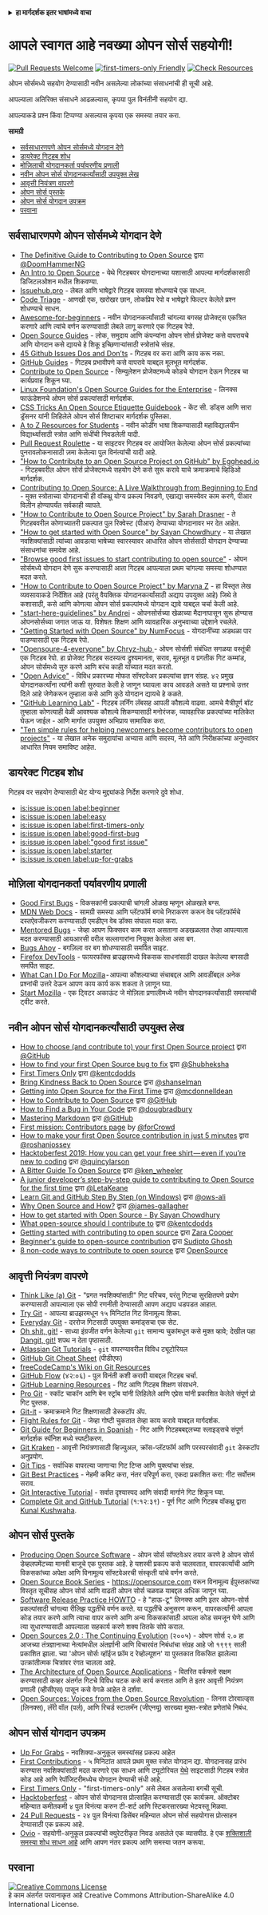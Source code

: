 <!-- Do not translate this -->
<details>
<summary>
<strong> हा मार्गदर्शक इतर भाषांमध्ये वाचा </strong>
</summary>
    <ul>
        <li><a href="./README.md"> English </a></li>
        <li><a href="./README-MR.md"> मराठी </a></li>
        <li><a href="./README-BN.md"> বাংলা </a></li>
        <li><a href="./README-CN.md"> 中文 </a></li>
        <li><a href="./README-RU.md"> русский </a></li>
        <li><a href="./README-RO.md"> Românesc </a></li>
        <li><a href="./README-IT.md"> Italiano </a></li>
        <li><a href="./README-ES.md"> Español </a></li>
        <li><a href="./README-pt-BR.md"> Português (BR) </a></li>
        <li><a href="./README-DE.md"> Deutsch </a></li>
        <li><a href="./README-GR.md"> Ελληνικά </a></li>
        <li><a href="./README-FR.md"> Français </a></li>
        <li><a href="./README-KO.md"> 한국어 </a></li>
        <li><a href="./README-JA.md"> 日本語 </a></li>
        li><a href="./README-HI.md">हिंदी</a></li>
    </ul>
</details>
<!-- Do not translate this -->

# आपले स्वागत आहे नवख्या ओपन सोर्स सहयोगी!

[![Pull Requests Welcome](https://img.shields.io/badge/PRs-welcome-brightgreen.svg?style=flat)](http://makeapullrequest.com)
[![first-timers-only Friendly](https://img.shields.io/badge/first--timers--only-friendly-blue.svg)](https://www.firsttimersonly.com/)
[![Check Resources](https://github.com/freeCodeCamp/how-to-contribute-to-open-source/actions/workflows/test.yml/badge.svg)](https://github.com/freeCodeCamp/how-to-contribute-to-open-source/actions/workflows/test.yml)

ओपन सोर्समध्ये सहयोग देण्यासाठी नवीन असलेल्या लोकांच्या संसाधनांची ही सूची आहे.

आपल्याला अतिरिक्त संसाधने आढळल्यास, कृपया पुल विनंतीनी सहयोग द्या.

आपल्याकडे प्रश्न किंवा टिप्पण्या असल्यास कृपया एक समस्या तयार करा.

**सामग्री**

- [सर्वसाधारणपणे ओपन सोर्समध्ये योगदान देणे](#सर्वसाधारणपणे-ओपन-सोर्समध्ये-योगदान-देणे)
- [डायरेक्ट गिटहब शोध](#डायरेक्ट-गिटहब-शोध)
- [मोज़िलाची योगदानकर्ता पर्यावरणीय प्रणाली](#मोज़िला-योगदानकर्ता-पर्यावरणीय-प्रणाली)
- [नवीन ओपन सोर्स योगदानकर्त्यांसाठी उपयुक्त लेख](#नवीन-ओपन-सोर्स-योगदानकर्त्यांसाठी-उपयुक्त-लेख)
- [आवृत्ती नियंत्रण वापरणे](#आवृत्ती-नियंत्रण-वापरणे)
- [ओपन सोर्स पुस्तके](#ओपन-सोर्स-पुस्तके)
- [ओपन सोर्स योगदान उपक्रम](#ओपन-सोर्स-योगदान-उपक्रम)
- [परवाना](#परवाना)

## सर्वसाधारणपणे ओपन सोर्समध्ये योगदान देणे
- [The Definitive Guide to Contributing to Open Source](https://www.freecodecamp.org/news/the-definitive-guide-to-contributing-to-open-source-900d5f9f2282/) द्वारा [@DoomHammerNG](https://twitter.com/DoomHammerNG)
- [An Intro to Open Source](https://www.digitalocean.com/community/tutorial_series/an-introduction-to-open-source) - येथे गिटहबवर योगदानाच्या यशासाठी आपल्या मार्गदर्शकासाठी डिजिटलओशन मधील शिकवण्या.
- [Issuehub.pro](http://issuehub.pro/) - लेबल आणि भाषेद्वारे गिटहब समस्या शोधण्याचे एक साधन.
- [Code Triage](https://www.codetriage.com/) - आणखी एक, खरोखर छान, लोकप्रिय रेपो व भाषेद्वारे फिल्टर केलेले प्रश्न शोधण्याचे साधन.
- [Awesome-for-beginners](https://github.com/MunGell/awesome-for-beginners) - नवीन योगदानकर्त्यांसाठी चांगल्या बगसह प्रोजेक्ट्स एकत्रित करणारे आणि त्यांचे वर्णन करण्यासाठी लेबले लागू करणारे एक गिटहब रेपो.
- [Open Source Guides](https://opensource.guide/) - लोक, समुदाय आणि कंपन्यांना ओपन सोर्स प्रोजेक्ट कसे वापरायचे आणि योगदान कसे द्यायचे हे शिकू इच्छिणाऱ्यांसाठी स्त्रोतांचे संग्रह.
- [45 Github Issues Dos and Don’ts](https://hackernoon.com/45-github-issues-dos-and-donts-dfec9ab4b612) - गिटहब वर करा आणि काय करू नका.
- [GitHub Guides](https://docs.github.com/en) - गिटहब प्रभावीपणे कसे वापरावे याबद्दल मूलभूत मार्गदर्शक.
- [Contribute to Open Source](https://github.com/danthareja/contribute-to-open-source) - सिम्युलेशन प्रोजेक्टमध्ये कोडचे योगदान देऊन गिटहब चा कार्यप्रवाह शिकून घ्या.
- [Linux Foundation's Open Source Guides for the Enterprise](https://www.linuxfoundation.org/resources/open-source-guides) - लिनक्स फाऊंडेशनचे ओपन सोर्स प्रकल्पांसाठी मार्गदर्शक.
- [CSS Tricks An Open Source Etiquette Guidebook](https://css-tricks.com/open-source-etiquette-guidebook/) - केंट सी. डॉड्स आणि सारा ड्रॅसनर यांनी लिहिलेले ओपन सोर्स शिष्टाचार मार्गदर्शक पुस्तिका.
- [A to Z Resources for Students](https://github.com/dipakkr/A-to-Z-Resources-for-Students) - नवीन कोडींग भाषा शिकण्यासाठी महाविद्यालयीन विद्यार्थ्यांसाठी स्त्रोत आणि संधींची निवडलेली यादी.
- [Pull Request Roulette](http://www.pullrequestroulette.com/) - या साइटवर गिटहब वर आयोजित केलेल्या ओपन सोर्स प्रकल्पांच्या पुनरावलोकनासाठी ज़मा केलेल्या पुल विनंत्यांची यादी आहे.
- ["How to Contribute to an Open Source Project on GitHub" by Egghead.io](https://egghead.io/courses/how-to-contribute-to-an-open-source-project-on-github) - गिटहबवरील ओपन सोर्स प्रोजेक्टमध्ये सहयोग देणे कसे सुरू करावे याचे क्रमाक्रमाचे व्हिडिओ मार्गदर्शक.
- [Contributing to Open Source: A Live Walkthrough from Beginning to End](https://medium.com/@kevinjin/contributing-to-open-source-walkthrough-part-0-b3dc43e6b720) - मुक्त स्त्रोताच्या योगदानाची ही वॉकथ्रू योग्य प्रकल्प निवडणे, एखाद्या समस्येवर काम करणे, पीआर विलीन होण्यापर्यंत सर्वकाही व्यापते.
- ["How to Contribute to Open Source Project" by Sarah Drasner](https://css-tricks.com/how-to-contribute-to-an-open-source-project/) - ते गिटहबवरील कोणाच्यातरी प्रकल्पात पुल रिक्वेस्ट (पीआर) देण्याच्या योगदानावर भर देत आहेत.
- ["How to get started with Open Source" by Sayan Chowdhury](https://www.hackerearth.com/getstarted-opensource/) - या लेखात नवशिक्यांसाठी त्यांच्या आवडत्या भाषेच्या स्वारस्यावर आधारित ओपन सोर्ससाठी योगदान देण्याच्या संसाधनांचा समावेश आहे.
- ["Browse good first issues to start contributing to open source"](https://github.blog/2020-01-22-browse-good-first-issues-to-start-contributing-to-open-source/) - ओपन सोर्समध्ये योगदान देणे सुरू करण्यासाठी आता गिटहब आपल्याला प्रथम चांगल्या समस्या शोधण्यात मदत करते.
- ["How to Contribute to Open Source Project" by Maryna Z](https://rubygarage.org/blog/how-contribute-to-open-source-projects) - हा विस्तृत लेख व्यवसायाकडे निर्देशित आहे (परंतु वैयक्तिक योगदानकर्त्यांसाठी अद्याप उपयुक्त आहे) जिथे ते कशासाठी, कसे आणि कोणत्या ओपन सोर्स प्रकल्पांमध्ये योगदान द्यावे याबद्दल चर्चा केली आहे.
- ["start-here-guidelines" by Andrei](https://github.com/zero-to-mastery/start-here-guidelines) -
ओपनसोर्सच्या खेळाच्या मैदानापासून सुरू होण्यास ओपनसोर्सच्या जगात जाऊ या. विशेषतः शिक्षण आणि व्यावहारिक अनुभवाच्या उद्देशाने रचलेले.
- ["Getting Started with Open Source" by NumFocus](https://github.com/numfocus/getting-started-with-open-source) - योगदानींच्या अडथळा पार पाडण्यासाठी एक गिटहब रेपो.
- ["Opensoure-4-everyone" by Chryz-hub ](https://github.com/chryz-hub/opensource-4-everyone) - ओपन सोर्सशी संबंधित सगळया वस्तूंची एक गिटहब रेपो. हा प्रोजेक्ट गिटहब सदस्यत्व द्रुश्यमानता, सराव, मूलभूत व प्रगतीक गिट कम्मांड, ओपन सोर्समध्ये सुरु करणे आणि बरंच काही यांच्यात मदत करतो.
- ["Open Advice"](http://open-advice.org/) - विविध प्रकारच्या मोफत सॉफ्टवेअर प्रकल्पांचा ज्ञान संग्रह. ४२ प्रमुख योगदानकर्त्यांना त्यांनी कशी सुरुवात केली हे जाणून घ्यायला काय आवडले असते या प्रश्नाचे उत्तर दिले आहे जेणेकरून तुम्हाला कसे आणि कुठे योगदान द्यायचे हे कळते.
- ["GitHub Learning Lab"](https://lab.github.com/) - गिटहब लर्निंग लॅबसह आपली कौशल्ये वाढवा. आमचे मैत्रीपूर्ण बॉट तुम्हाला कोणत्याही वेळी आवश्यक कौशल्ये शिकण्यासाठी मनोरंजक, व्यावहारिक प्रकल्पांच्या मालिकेत घेऊन जाईल - आणि मार्गात उपयुक्त अभिप्राय सामायिक करा.
- ["Ten simple rules for helping newcomers become contributors to open projects"](https://journals.plos.org/ploscompbiol/article?id=10.1371/journal.pcbi.1007296) - या लेखात अनेक समुदायांचा अभ्यास आणि सदस्य, नेते आणि निरीक्षकांच्या अनुभवांवर आधारित नियम समाविष्ट आहेत.

## डायरेक्ट गिटहब शोध
गिटहब वर सहयोग देण्यासाठी थेट योग्य मुद्द्यांकडे निर्देश करणारे दुवे शोधा.
- [is:issue is:open label:beginner](https://github.com/search?q=is%3Aissue+is%3Aopen+label%3Abeginner&type=issues)
- [is:issue is:open label:easy](https://github.com/search?q=is%3Aissue+is%3Aopen+label%3Aeasy&type=issues)
- [is:issue is:open label:first-timers-only](https://github.com/search?q=is%3Aissue+is%3Aopen+label%3Afirst-timers-only&type=issues)
- [is:issue is:open label:good-first-bug](https://github.com/search?q=is%3Aissue+is%3Aopen+label%3Agood-first-bug&type=issues)
- [is:issue is:open label:"good first issue"](https://github.com/search?q=is%3Aissue+is%3Aopen+label%3A%22good+first+issue%22&type=issues)
- [is:issue is:open label:starter](https://github.com/search?q=is%3Aissue+is%3Aopen+label%3Astarter&type=issues)
- [is:issue is:open label:up-for-grabs](https://github.com/search?q=is%3Aissue+is%3Aopen+label%3Aup-for-grabs&type=issues)

## मोज़िला योगदानकर्ता पर्यावरणीय प्रणाली
- [Good First Bugs](https://bugzilla.mozilla.org/buglist.cgi?quicksearch=sw:%22[good%20first%20bug]%22&limit=0) - विकसकांनी प्रकल्पाची चांगली ओळख म्हणून ओळखले बग्स.
- [MDN Web Docs](https://developer.mozilla.org/en-US/docs/MDN/Contribute) - सामग्री समस्या आणि प्लॅटफॉर्म बगचे निराकरण करून वेब प्लॅटफॉर्मचे दस्तऐवजीकरण करण्यासाठी एमडीएन वेब डॉक्स संघाला मदत करा.
- [Mentored Bugs](https://bugzilla.mozilla.org/buglist.cgi?quicksearch=mentor%3A%40) - जेव्हा आपण फिक्सवर काम करत असताना अडखळलात तेव्हा आपल्याला मदत करण्यासाठी आयआरसी वरील सल्लागारांना नियुक्त केलेला असा बग.
- [Bugs Ahoy](https://www.joshmatthews.net/bugsahoy/) - बगज़िला वर बग शोधण्यासाठी समर्पित साइट.
- [Firefox DevTools](http://firefox-dev.tools/) - फायरफॉक्स ब्राउझरमध्ये विकसक साधनांसाठी दाखल केलेल्या बगसाठी समर्पित साइट.
- [What Can I Do For Mozilla](https://whatcanidoformozilla.org/) - आपल्या कौशल्याच्या संचाबद्दल आणि आवडींबद्दल अनेक प्रश्नांची उत्तरे देऊन आपण काय कार्य करू शकता ते ज़ाणून घ्या.
- [Start Mozilla](https://twitter.com/StartMozilla) - एक ट्विटर अकाऊंट जे मोज़िला प्रणालीमध्ये नवीन योगदानकर्त्यांसाठी समस्यांची ट्वीट करते.

## नवीन ओपन सोर्स योगदानकर्त्यांसाठी उपयुक्त लेख
- [How to choose (and contribute to) your first Open Source project](https://github.com/collections/choosing-projects) द्वारा [@GitHub](https://github.com/github)
- [How to find your first Open Source bug to fix](https://www.freecodecamp.org/news/finding-your-first-open-source-project-or-bug-to-work-on-1712f651e5ba/) द्वारा [@Shubheksha](https://github.com/Shubheksha)
- [First Timers Only](https://kentcdodds.com/blog/first-timers-only) द्वारा [@kentcdodds](https://github.com/kentcdodds)
- [Bring Kindness Back to Open Source](https://web.archive.org/web/20201009150545/https://www.hanselman.com/blog/bring-kindness-back-to-open-source) द्वारा [@shanselman](https://github.com/shanselman)
- [Getting into Open Source for the First Time](https://www.nearform.com/blog/getting-into-open-source-for-the-first-time/) द्वारा [@mcdonnelldean](https://github.com/mcdonnelldean)
- [How to Contribute to Open Source](https://opensource.guide/how-to-contribute/) द्वारा [@GitHub](https://github.com/github/opensource.guide)
- [How to Find a Bug in Your Code](https://8thlight.com/insights/how-to-find-a-bug-in-your-code) द्वारा [@dougbradbury](https://twitter.com/dougbradbury)
- [Mastering Markdown](https://docs.github.com/features/mastering-markdown/) द्वारा [@GitHub](https://github.com/github/docs)
- [First mission: Contributors page](https://forcrowd.medium.com/first-mission-contributors-page-df24e6e70705#.2v2g0no29) by [@forCrowd](https://github.com/forCrowd)
- [How to make your first Open Source contribution in just 5 minutes](https://www.freecodecamp.org/news/how-to-make-your-first-open-source-contribution-in-just-5-minutes-aaad1fc59c9a/) द्वारा [@roshanjossey](https://github.com/Roshanjossey/)
- [Hacktoberfest 2019: How you can get your free shirt — even if you’re new to coding](https://www.freecodecamp.org/news/hacktoberfest-2018-how-you-can-get-your-free-shirt-even-if-youre-new-to-coding-96080dd0b01b/) द्वारा [@quincylarson](https://www.freecodecamp.org/news/author/quincylarson/)
- [A Bitter Guide To Open Source](https://medium.com/codezillas/a-bitter-guide-to-open-source-a8e3b6a3c1c4) द्वारा [@ken_wheeler](https://medium.com/@ken_wheeler)
- [A junior developer’s step-by-step guide to contributing to Open Source for the first time](https://hackernoon.com/contributing-to-open-source-the-sharks-are-photoshopped-47e22db1ab86) द्वारा [@LetaKeane](https://hackernoon.com/u/letakeane)
- [Learn Git and GitHub Step By Step (on Windows)](https://medium.com/illumination/path-to-learning-git-and-github-be93518e06dc) द्वारा [@ows-ali](https://medium.com/@ows_ali)
- [Why Open Source and How?](https://careerkarma.com/blog/open-source-projects-for-beginners/) द्वारा [@james-gallagher](https://careerkarma.com/blog/author/jamesgallagher/)
- [How to get started with Open Source - By Sayan Chowdhury](https://www.hackerearth.com/getstarted-opensource/)
- [What open-source should I contribute to](https://kentcdodds.com/blog/what-open-source-project-should-i-contribute-to/) द्वारा [@kentcdodds](https://github.com/kentcdodds)
- [Getting started with contributing to open source](https://stackoverflow.blog/2020/08/03/getting-started-with-contributing-to-open-source/) द्वारा [Zara Cooper](https://stackoverflow.blog/author/zara-cooper/)
- [Beginner's guide to open-source contribution](https://workat.tech/general/article/open-source-contribution-guide-xmhf1k601vdj) द्वारा [Sudipto Ghosh](https://github.com/pydevsg)
- [8 non-code ways to contribute to open source](https://opensource.com/life/16/1/8-ways-contribute-open-source-without-writing-code) द्वारा [OpenSource](https://twitter.com/OpenSourceWay)

## आवृत्ती नियंत्रण वापरणे
- [Think Like (a) Git](https://think-like-a-git.net/) - "प्रगत नवशिक्यांसाठी" गिट परिचय, परंतु गिटचा सुरक्षितपणे प्रयोग करण्यासाठी आपल्याला एक सोपी रणनीती देण्यासाठी आपण अद्याप धडपडत आहात.
- [Try Git](https://docs.github.com/en/get-started/quickstart/set-up-git) - आपल्या ब्राउझरमधून १५ मिनिटांत गिट विनामूल्य शिका.
- [Everyday Git](https://git-scm.com/docs/giteveryday) - दररोज गिटसाठी उपयुक्त कमांड्सचा एक सेट.
- [Oh shit, git!](https://ohshitgit.com/) - साध्या इंग्रजीत वर्णन केलेल्या `git` सामान्य चुकांमधून कसे मुक्त व्हावे; देखील पहा [Dangit, git!](https://dangitgit.com/) शपथ न देता पृष्ठासाठी.
- [Atlassian Git Tutorials](https://www.atlassian.com/git/tutorials) - `git` वापरण्यावरील विविध ट्यूटोरियल
- [GitHub Git Cheat Sheet](https://education.github.com/git-cheat-sheet-education.pdf) (पीडीएफ)
- [freeCodeCamp's Wiki on Git Resources](https://forum.freecodecamp.org/t/wiki-git-resources/13136)
- [GitHub Flow](https://www.youtube.com/watch?v=juLIxo42A_s) (४२:०६) - पुल विनंती कशी करावी याबद्दल गिटहब चर्चा.
- [GitHub Learning Resources](https://docs.github.com/en/free-pro-team@latest/github/getting-started-with-github/git-and-github-learning-resources) - गिट आणि गिटहब शिक्षण संसाधने.
- [Pro Git](https://git-scm.com/book/en/v2) - स्कॉट चाकॉन आणि बेन स्ट्रॉब यांनी लिहिलेले आणि एप्रेस यांनी प्रकाशित केलेले संपूर्ण प्रो गिट पुस्तक.
- [Git-it](https://github.com/jlord/git-it-electron) - क्रमाक्रमाने गिट शिक्षणासाठी डेस्कटॉप ॲप.
- [Flight Rules for Git](https://github.com/k88hudson/git-flight-rules) - जेव्हा गोष्टी चुकतात तेव्हा काय करावे याबद्दल मार्गदर्शक.
- [Git Guide for Beginners in Spanish](https://platzi.github.io/git-slides/#/) - गिट आणि गिटहबबद्दलच्या स्लाइड्सचे संपूर्ण मार्गदर्शक स्पॅनिश मध्ये स्पष्टीकरण.
- [Git Kraken](https://www.gitkraken.com/git-client) - आवृत्ती नियंत्रणासाठी व्हिज्युअल, क्रॉस-प्लॅटफॉर्म आणि परस्परसंवादी `git` डेस्कटॉप अनुप्रयोग.
- [Git Tips](https://github.com/git-tips/tips) - सर्वाधिक वापरल्या जाणार्‍या गिट टिप्स आणि युक्त्यांचा संग्रह.
- [Git Best Practices](https://sethrobertson.github.io/GitBestPractices/) - नेहमी कमिट करा, नंतर परिपूर्ण करा, एकदा प्रकाशित करा: गीट सर्वोत्तम सराव.
- [Git Interactive Tutorial](https://learngitbranching.js.org/) - सर्वात दृश्यास्पद आणि संवादी मार्गाने गिट शिकून घ्या.
- [Complete Git and GitHub Tutorial](https://www.youtube.com/watch?v=apGV9Kg7ics) (१:१२:३९) - पूर्ण गिट आणि गिटहब वॉकथ्रू द्वारा [Kunal Kushwaha](https://www.youtube.com/channel/UCBGOUQHNNtNGcGzVq5rIXjw).

## ओपन सोर्स पुस्तके
- [Producing Open Source Software](https://producingoss.com/) - ओपन सोर्स सॉफ्टवेअर तयार करणे हे ओपन सोर्स डेव्हलपमेंटच्या मानवी बाजूचे एक पुस्तक आहे. हे यशस्वी प्रकल्प कसे चालवतात, वापरकर्त्यांची आणि विकसकांच्या अपेक्षा आणि विनामूल्य सॉफ्टवेअरची संस्कृती यांचे वर्णन करते.
- [Open Source Book Series](https://opensource.com/resources/ebooks) - https://opensource.com वरून विनामूल्य ईपुस्तकांच्या विस्तृत सूचीसह ओपन सोर्स आणि वाढती ओपन सोर्स चळवळ याबद्दल अधिक जाणून घ्या.
- [Software Release Practice HOWTO](https://tldp.org/HOWTO/Software-Release-Practice-HOWTO/) - हे "हाऊ-टू" लिनक्स आणि इतर ओपन-सोर्स प्रकल्पांसाठी चांगल्या रीलिझ पद्धतींचे वर्णन करते. या पद्धतींचे अनुसरण करून, वापरकर्त्यांनी आपला कोड तयार करणे आणि त्याचा वापर करणे आणि अन्य विकसकांसाठी आपला कोड समजून घेणे आणि त्या सुधारण्यासाठी आपल्याला सहकार्य करणे शक्य तितके सोपे कराल.
- [Open Sources 2.0 : The Continuing Evolution](https://archive.org/details/opensources2.000diborich) (२००५) - ओपन सोर्स २.० हा आजच्या तंत्रज्ञानाच्या नेत्यांमधील अंतर्ज्ञानी आणि विचारवंत निबंधांचा संग्रह आहे जो १९९९ साली प्रकाशित झाला. च्या 'ओपन सोर्सः व्हॉईज फ्रॉम द रेव्होल्यूशन' या पुस्तकात विकसित झालेल्या उत्क्रांतीत्मक चित्रांवर रंगत चालला आहे.
- [The Architecture of Open Source Applications](http://www.aosabook.org/en/git.html) - वितरित वर्कफ्लो सक्षम करण्यासाठी कव्हर अंतर्गत गिटचे विविध घटक कसे कार्य करतात आणि ते इतर आवृत्ती नियंत्रण प्रणाली (व्हीसीएस) पासून कसे वेगळे आहेत ते दर्शवा.
- [Open Sources: Voices from the Open Source Revolution](https://www.oreilly.com/openbook/opensources/book/) - लिनस टोरवाल्ड्स (लिनक्स), लॅरी वॉल (पर्ल), आणि रिचर्ड स्टालमॅन (जीएनयू) सारख्या मुक्त-स्त्रोत प्रणेतांचे निबंध.

## ओपन सोर्स योगदान उपक्रम
- [Up For Grabs](https://up-for-grabs.net/) - नवशिक्या-अनुकूल समस्यांसह प्रकल्प आहेत
- [First Contributions](https://firstcontributions.github.io/) - ५ मिनिटांत आपले प्रथम मुक्त स्त्रोत योगदान द्या. योगदानासह प्रारंभ करण्यास नवशिक्यांसाठी मदत करणारे एक साधन आणि ट्यूटोरियल [येथे](https://github.com/firstcontributions/first-contributions) साइटसाठी गिटहब स्त्रोत कोड आहे आणि रेपॉजिटरीमध्येच योगदान देण्याची संधी आहे.
- [First Timers Only](https://www.firsttimersonly.com/) - "first-timers-only" असे लेबल असलेल्या बगची सूची.
- [Hacktoberfest](https://hacktoberfest.digitalocean.com/) - ओपन सोर्स योगदानास प्रोत्साहित करण्यासाठी एक कार्यक्रम. ऑक्टोबर महिन्यात कमीतकमी ४ पुल विनंत्या करुन टी-शर्ट आणि स्टिकरसारख्या भेटवस्तू मिळवा.
- [24 Pull Requests](https://24pullrequests.com) - २४ पुल विनंत्या डिसेंबर महिन्यात ओपन सोर्स सहयोगास प्रोत्साहन देण्यासाठी एक प्रकल्प आहे.
- [Ovio](https://ovio.org) - सहयोगी-अनुकूल प्रकल्पांची क्युरेटरीकृत निवड असलेले एक व्यासपीठ. हे एक [शक्तिशाली समस्या शोध साधन आहे](https://ovio.org/issues) आणि आपण नंतर प्रकल्प आणि समस्या जतन करूया.

## परवाना
<a rel="license" href="https://creativecommons.org/licenses/by-sa/4.0/"><img alt="Creative Commons License" style="border-width:0" src="https://licensebuttons.net/l/by-sa/4.0/88x31.png" /></a><br />हे काम अंतर्गत परवानाकृत आहे <a>Creative Commons Attribution-ShareAlike 4.0 International License</a>.
